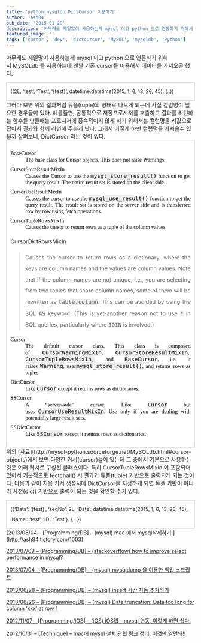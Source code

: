 ```yaml
---
title: 'python mysqldb DictCursor 이용하기'
author: 'ash84'
pub_date: '2015-01-29'
description: '아무래도 제일많이 사용하는게 mysql 이고 python 으로 연동하기 위해서 MySQLdb 를 사용하는데 맨날 기존 cursor를 이용해서 데이터를 가져오곤 했다.'
featured_image: ''
tags: ['cursor', 'dev', 'dictcursor', 'MySQL', 'mysqldb', 'Python']
---
```



<span style="font-size: 11pt;">아무래도 제일많이 사용하는게 mysql 이고 python 으로 연동하기 위해서 MySQLdb 를 사용하는데 맨날 기존 cursor를 이용해서 데이터를 가져오곤 했다. </span>

<span style="font-size: 11pt;"><script src="https://gist.github.com/AhnSeongHyun/a01d7154c9cf37774d4a.js"></script></span>

<div class="txc-textbox" style="border: 1px solid rgb(203, 203, 203); padding: 10px; line-height: 2; background-color: rgb(255, 255, 255);"><span style="font-size: 10pt;">((2L, ‘test’, ‘Test’, ‘{test}’, datetime.datetime(2015, 1, 6, 13, 26, 45), (..))</span>

</div><span style="font-size: 11pt;">그러다 보면 위의 결과처럼 튜플(tuple)의 형태로 나오게 되는데 사실 컬럼명이 필요한 경우들이 있다. 예를들면, 공통적으로 저장프로시저를 호출하고 결과를 리턴하는 함수를 만들때는 프로시저에 종속적이지 않게 하기 위해서는 컬럼명을 키값으로 잡아서 결과와 함께 리턴해 주는게 낫다. 그래서 어떻게 하면 컬럼명을 가져올수 있을까 살펴보니, DictCursor 라는 것이 있다. </span>

<div class="txc-textbox" style="border: 1px solid rgb(203, 203, 203); padding: 10px; text-align: justify; line-height: 2; background-color: rgb(255, 255, 255);"><dl class="docutils" style="color: rgb(0, 0, 0); font-family: Gulim; font-size:12pt; line-height: normal;"><dt><span style="font-size: 11pt;">BaseCursor</span></dt><dd style="margin-bottom: 0.5em;"><span style="font-size: 11pt;">The base class for Cursor objects. This does not raise Warnings.</span></dd><dt><span style="font-size: 11pt;">CursorStoreResultMixIn</span></dt><dd style="margin-bottom: 0.5em;"><span style="font-size: 11pt;">Causes the Cursor to use the</span><span style="font-size: 11pt;"> </span><tt class="docutils literal" style="background-color: rgb(238, 238, 238);"><span class="pre" style="white-space: pre; font-size: 11pt;">mysql_store_result()</span></tt><span style="font-size: 11pt;"> </span><span style="font-size: 11pt;">function to get the query result. The entire result set is stored on the client side.</span></dd><dt><span style="font-size: 11pt;">CursorUseResultMixIn</span></dt><dd style="margin-bottom: 0.5em;"><span style="font-size: 11pt;">Causes the cursor to use the</span><span style="font-size: 11pt;"> </span><tt class="docutils literal" style="background-color: rgb(238, 238, 238);"><span class="pre" style="white-space: pre; font-size: 11pt;">mysql_use_result()</span></tt><span style="font-size: 11pt;"> </span><span style="font-size: 11pt;">function to get the query result. The result set is stored on the server side and is transferred row by row using fetch operations.</span></dd><dt><span style="font-size: 11pt;">CursorTupleRowsMixIn</span></dt><dd style="margin-bottom: 0.5em;"><span style="font-size: 11pt;">Causes the cursor to return rows as a tuple of the column values.</span></dd></dl><span style="font-size: 11pt;">CursorDictRowsMixIn</span>

> <span style="font-size: 11pt;">Causes the cursor to return rows as a dictionary, where the keys are column names and the values are column values. Note that if the column names are not unique, i.e., you are selecting from two tables that share column names, some of them will be rewritten as</span><span style="font-size: 11pt;"> </span><tt class="docutils literal" style="background-color: rgb(238, 238, 238);"><span class="pre" style="white-space: pre; font-size: 11pt;">table.column</span></tt><span style="font-size: 11pt;">. This can be avoided by using the SQL</span><span style="font-size: 11pt;"> </span><tt class="docutils literal" style="background-color: rgb(238, 238, 238);"><span class="pre" style="white-space: pre; font-size: 11pt;">AS</span></tt><span style="font-size: 11pt;"> </span><span style="font-size: 11pt;">keyword. (This is yet-another reason not to use</span><span style="font-size: 11pt;"> </span><tt class="docutils literal" style="background-color: rgb(238, 238, 238);"><span class="pre" style="white-space: pre; font-size: 11pt;">*</span></tt><span style="font-size: 11pt;"> </span><span style="font-size: 11pt;">in SQL queries, particularly where</span><span style="font-size: 11pt;"> </span><tt class="docutils literal" style="background-color: rgb(238, 238, 238);"><span class="pre" style="white-space: pre; font-size: 11pt;">JOIN</span></tt><span style="font-size: 11pt;"> </span><span style="font-size: 11pt;">is involved.)</span>

<dl class="docutils" style="color: rgb(0, 0, 0); font-family: Gulim; font-size:12pt; line-height: normal;"><dt><span style="font-size: 11pt;">Cursor</span></dt><dd style="margin-bottom: 0.5em;"><span style="font-size: 11pt;">The default cursor class. This class is composed of</span><span style="font-size: 11pt;"> </span><tt class="docutils literal" style="background-color: rgb(238, 238, 238);"><span class="pre" style="white-space: pre; font-size: 11pt;">CursorWarningMixIn</span></tt><span style="font-size: 11pt;">,</span><span style="font-size: 11pt;"> </span><tt class="docutils literal" style="background-color: rgb(238, 238, 238);"><span class="pre" style="white-space: pre; font-size: 11pt;">CursorStoreResultMixIn</span></tt><span style="font-size: 11pt;">,</span><span style="font-size: 11pt;"> </span><tt class="docutils literal" style="background-color: rgb(238, 238, 238);"><span class="pre" style="white-space: pre; font-size: 11pt;">CursorTupleRowsMixIn,</span></tt><span style="font-size: 11pt;"> </span><span style="font-size: 11pt;">and</span><span style="font-size: 11pt;"> </span><tt class="docutils literal" style="background-color: rgb(238, 238, 238);"><span class="pre" style="white-space: pre; font-size: 11pt;">BaseCursor</span></tt><span style="font-size: 11pt;">, i.e. it raises</span><span style="font-size: 11pt;"> </span><tt class="docutils literal" style="background-color: rgb(238, 238, 238);"><span class="pre" style="white-space: pre; font-size: 11pt;">Warning</span></tt><span style="font-size: 11pt;">, uses</span><tt class="docutils literal" style="background-color: rgb(238, 238, 238);"><span class="pre" style="white-space: pre; font-size: 11pt;">mysql_store_result()</span></tt><span style="font-size: 11pt;">, and returns rows as tuples.</span></dd><dt><span style="font-size: 11pt;">DictCursor</span></dt><dd style="margin-bottom: 0.5em;"><span style="font-size: 11pt;">Like</span><span style="font-size: 11pt;"> </span><tt class="docutils literal" style="background-color: rgb(238, 238, 238);"><span class="pre" style="white-space: pre; font-size: 11pt;">Cursor</span></tt><span style="font-size: 11pt;"> </span><span style="font-size: 11pt;">except it returns rows as dictionaries.</span></dd><dt><span style="font-size: 11pt;">SSCursor</span></dt><dd style="margin-bottom: 0.5em;"><span style="font-size: 11pt;">A “server-side” cursor. Like</span><span style="font-size: 11pt;"> </span><tt class="docutils literal" style="background-color: rgb(238, 238, 238);"><span class="pre" style="white-space: pre; font-size: 11pt;">Cursor</span></tt><span style="font-size: 11pt;"> </span><span style="font-size: 11pt;">but uses</span><span style="font-size: 11pt;"> </span><tt class="docutils literal" style="background-color: rgb(238, 238, 238);"><span class="pre" style="white-space: pre; font-size: 11pt;">CursorUseResultMixIn</span></tt><span style="font-size: 11pt;">. Use only if you are dealing with potentially large result sets.</span></dd><dt><span style="font-size: 11pt;">SSDictCursor</span></dt><dd style="margin-bottom: 0.5em;"><span style="font-size: 11pt;">Like</span><span style="font-size: 11pt;"> </span><tt class="docutils literal" style="background-color: rgb(238, 238, 238);"><span class="pre" style="white-space: pre; font-size: 11pt;">SSCursor</span></tt><span style="font-size: 11pt;"> </span><span style="font-size: 11pt;">except it returns rows as dictionaries.</span></dd></dl></div><span style="font-size: 11pt;">위의 [자료](http://mysql-python.sourceforge.net/MySQLdb.html#cursor-objects)에서 보면 다양한 커서(cursor)들이 있는데 그 중에서 기본으로 사용하는 것은 여러 커서로 구성된 클래스이다. 특히 CursorTupleRowsMixIn 이 포함되어 있어서 기본적으로 fectchall() 시 결과가 튜플(tuple) 기반으로 출력되게 되는 것이다. 다음과 같이 처음 커서 생성시에 DictCursor를 지정하게 되면 튜플 기반이 아니라 사전(dict) 기반으로 출력이 되는 것을 확인할 수가 있다. </span>

<span style="font-size: 11pt;"><script src="https://gist.github.com/AhnSeongHyun/0b9405aa130491233037.js"></script></span>

<div class="txc-textbox" style="border: 1px solid rgb(203, 203, 203); padding: 10px; line-height: 2; background-color: rgb(255, 255, 255);"><span style="font-size: 10pt;">({‘</span><span style="font-size: 10pt;">Data’: ‘{test}’, ‘seqNo’: 2L, ‘</span><span style="font-size: 10pt;">Date’: datetime.datetime(2015, 1, 6, 13, 26, 45), ‘Name</span><span style="font-size: 10pt;">‘: ‘test’, ‘ID’: ‘Test’}. {…})</span>

</div>[2013/08/04 – [Programming/DB] – (mysql) mac 에서 mysql삭제하기.](http://ash84.tistory.com/1003)

[2013/07/09 – [Programming/DB] – (stackoverflow) how to improve select performance in mysql?](http://ash84.tistory.com/993)

[2013/07/04 – [Programming/DB] – (mysql) mysqldump 을 이용한 백업 스크립트](http://ash84.tistory.com/988)

[2013/06/28 – [Programming/DB] – (mysql) insert 시간 자동 추가하기](http://ash84.tistory.com/987)

[2013/06/26 – [Programming/DB] – (mysql) Data truncation: Data too long for column ‘xxx’ at row 1](http://ash84.tistory.com/985)

[2012/11/07 – [Programming/iOS] – (iOS) iOS앱 – mysql 연동, 이렇게 하면 쉽다.](http://ash84.tistory.com/846)

[2012/10/31 – [Technique] – mac에 mysql 설치 관련 링크 정리, 이것만 알면돼!!](http://ash84.tistory.com/842)



